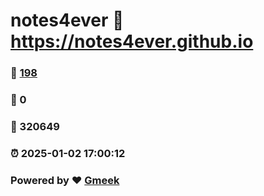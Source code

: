 # notes4ever :link: https://notes4ever.github.io 
### :page_facing_up: [198](https://notes4ever.github.io/tag.html) 
### :speech_balloon: 0 
### :hibiscus: 320649 
### :alarm_clock: 2025-01-02 17:00:12 
### Powered by :heart: [Gmeek](https://github.com/Meekdai/Gmeek)
